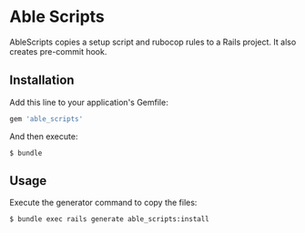 # Able Scripts

AbleScripts copies a setup script and rubocop rules to a Rails project.
It also creates pre-commit hook.

## Installation

Add this line to your application's Gemfile:

```ruby
gem 'able_scripts'
```

And then execute:

    $ bundle

## Usage

Execute the generator command to copy the files:

    $ bundle exec rails generate able_scripts:install
